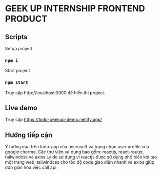 # GEEK UP INTERNSHIP FRONTEND PRODUCT

## Scripts

Setup project

### `npm i`

Start project
### `npm start`

Truy cập http://localhost:3000 để hiển thị project.

## Live demo
Truy cập https://todo-geekup-demo.netlify.app/

## Hướng tiếp cận
Ý tưởng dựa trên todo-app của microsoft và trang chọn user profile của google chorme.
Các thư viện sử dụng bao gồm: reactjs, react-router, tailwindcss và axios
Lý do sử dụng vì reactjs được sử dụng phổ biến khi tạo một trang web, tailwindcss cho tốc độ code giao diện nhanh và axios giúp đơn giản hóa việc call api.


